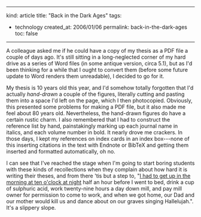 -----
kind: article
title: "Back in the Dark Ages"
tags:
- technology
created_at: 2006/01/06
permalink: back-in-the-dark-ages
toc: false
-----

<p>A colleague asked me if he could have a copy of my thesis as a PDF file a couple of days ago. It's still sitting in a long-neglected corner of my hard drive as a series of Word files (in some antique version, circa 5.1), but as I'd been thinking for a while that I ought to convert them (before some future update to Word renders them unreadable), I decided to go for it.</p>

<p>My thesis is 10 years old this year, and I'd somehow totally forgotten that I'd actually <em>hand-drawn</em> a couple of the figures, literally cutting and pasting them into a space I'd left on the page, which I then photocopied. Obviously, this presented some problems for making a PDF file, but it also made me feel about 80 years old. Nevertheless, the hand-drawn figures do have a certain rustic charm. I also remembered that I had to construct the reference list by hand, painstakingly marking up each journal name in italics, and each volume number in bold. It nearly drove me crackers. In those days, I kept my references on index cards in an index box---none of this inserting citations in the text with Endnote or BibTeX and getting them inserted and formatted automatically, oh no.</p>

<p>I can see that I've reached the stage when I'm going to start boring students with these kinds of recollections when they complain about how hard it is writing their theses, and from there 'tis but a step to, "<a href="http://www.phespirit.info/montypython/four_yorkshiremen.htm">I had to get up in the morning at ten o'clock at night</a> half an hour before I went to bed, drink a cup of sulphuric acid, work twenty-nine hours a day down mill, and pay mill owner for permission to come to work, and when we got home, our Dad and our mother would kill us and dance about on our graves singing Hallelujah.". It's a slippery slope.</p>



